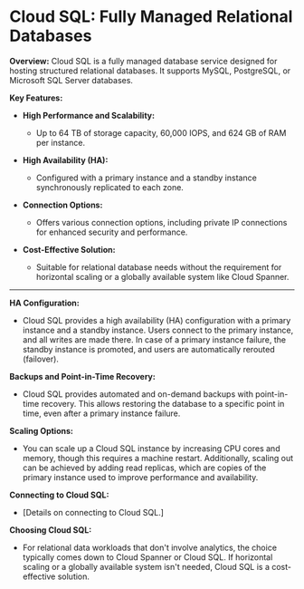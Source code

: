 # Cloud SQL: Fully Managed Relational Databases

**Overview:**
Cloud SQL is a fully managed database service designed for hosting structured relational databases. It supports MySQL, PostgreSQL, or Microsoft SQL Server databases.

**Key Features:**
- **High Performance and Scalability:**
  - Up to 64 TB of storage capacity, 60,000 IOPS, and 624 GB of RAM per instance.

- **High Availability (HA):**
  - Configured with a primary instance and a standby instance synchronously replicated to each zone.

- **Connection Options:**
  - Offers various connection options, including private IP connections for enhanced security and performance.

- **Cost-Effective Solution:**
  - Suitable for relational database needs without the requirement for horizontal scaling or a globally available system like Cloud Spanner.
---
**HA Configuration:**
- Cloud SQL provides a high availability (HA) configuration with a primary instance and a standby instance. Users connect to the primary instance, and all writes are made there. In case of a primary instance failure, the standby instance is promoted, and users are automatically rerouted (failover).

**Backups and Point-in-Time Recovery:**
- Cloud SQL provides automated and on-demand backups with point-in-time recovery. This allows restoring the database to a specific point in time, even after a primary instance failure.

**Scaling Options:**
- You can scale up a Cloud SQL instance by increasing CPU cores and memory, though this requires a machine restart. Additionally, scaling out can be achieved by adding read replicas, which are copies of the primary instance used to improve performance and availability.

**Connecting to Cloud SQL:**
- [Details on connecting to Cloud SQL.]

**Choosing Cloud SQL:**
- For relational data workloads that don't involve analytics, the choice typically comes down to Cloud Spanner or Cloud SQL. If horizontal scaling or a globally available system isn't needed, Cloud SQL is a cost-effective solution.
